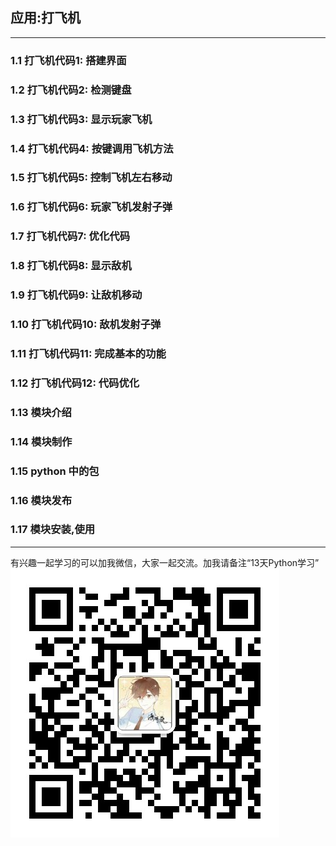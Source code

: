 
## 应用:打飞机

***
### 1.1 打飞机代码1: 搭建界面


### 1.2 打飞机代码2: 检测键盘



### 1.3 打飞机代码3: 显示玩家飞机


### 1.4 打飞机代码4: 按键调用飞机方法


### 1.5 打飞机代码5: 控制飞机左右移动


### 1.6 打飞机代码6: 玩家飞机发射子弹


### 1.7 打飞机代码7: 优化代码


### 1.8 打飞机代码8: 显示敌机


### 1.9 打飞机代码9: 让敌机移动


### 1.10 打飞机代码10: 敌机发射子弹


### 1.11 打飞机代码11: 完成基本的功能


### 1.12 打飞机代码12: 代码优化


### 1.13 模块介绍


### 1.14 模块制作


### 1.15 python 中的包


### 1.16 模块发布


### 1.17 模块安装,使用




***
有兴趣一起学习的可以加我微信，大家一起交流。加我请备注“13天Python学习”
![mywechat](https://github.com/i4leader/python-learning-notes/blob/master/images/mywechat.jpeg)